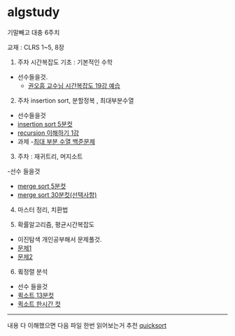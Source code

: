 # algstudy
 
기말빼고 대충 6주치

교재 : CLRS 1~5, 8장


1. 주차 시간복잡도 기초 : 기본적인 수학


- 선수들을것.
    -  [권오흠 교수님 시간복잡도 19강 예습](https://www.youtube.com/watch?v=kg-bcK1ygIA&list=PL52K_8WQO5oXIATx2vcTvqwxXxoGxxsIz&index=43)


2. 주차 insertion sort,  분할정복 , 최대부분수열


- 선수들을것 
 - [insertion sort 5분컷](https://youtu.be/iqf96rVQ8fY?list=PLLcbGhhl4sQCiZxLuqDDDH6q-rc4wyaKe)
 - [recursion 이해하기 1강](https://youtu.be/ln7AfppN7mY?list=PL52K_8WQO5oUuH06MLOrah4h05TZ4n38l)
- 과제
 -[최대 부분 수열 백준문제](https://www.acmicpc.net/problem/1912)

3. 주차 : 재귀트리, 머지소트


-선수 들을것
 - [merge sort 5분컷](https://youtu.be/FCAtxryNgq4?list=PLLcbGhhl4sQCiZxLuqDDDH6q-rc4wyaKe)
 - [merge sort 30분컷(선택사항)](https://www.youtube.com/watch?v=2YvFRAC8UTM&list=PL52K_8WQO5oUuH06MLOrah4h05TZ4n38l&index=10)


4.  마스터 정리, 치환법


5. 확률알고리즘, 평균시간복잡도

- 이진탐색 개인공부해서 문제풀것.
 - [문제1](https://www.acmicpc.net/problem/2805)
 - [문제2](https://www.acmicpc.net/problem/1654)



6. 큌정렬 분석


- 선수 들을것 
 - [퀵소트 13분컷](https://youtu.be/cWH49IKDIiI)
 - [퀵소트 한시간 컷](https://www.youtube.com/watch?v=hq4dpyuX4Uw&list=PL52K_8WQO5oUuH06MLOrah4h05TZ4n38l&index=11)

---

내용 다 이해했으면 다음 파일 한번 읽어보는거 추천
[quicksort](https://github.com/EeeUnS/algstudy/blob/master/IntroductionToQuicksort.pdf)

